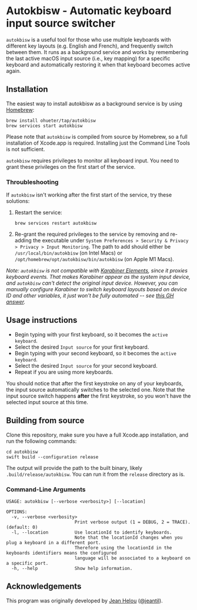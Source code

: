 # Autokbisw - Automatic keyboard input source switcher

`autokbisw` is a useful tool for those who use multiple keyboards with different key layouts (e.g. English and French), and frequently switch between them. It runs as a background service and works by remembering the last active macOS input source (i.e., key mapping) for a specific keyboard and automatically restoring it when that keyboard becomes active again.

## Installation

The easiest way to install autokbisw as a background service is by using [Homebrew](https://brew.sh):

```
brew install ohueter/tap/autokbisw
brew services start autokbisw
```

Please note that `autokbisw` is compiled from source by Homebrew, so a full installation of Xcode.app is required. Installing just the Command Line Tools is not sufficient.

`autokbisw` requires privileges to monitor all keyboard input. You need to grant these privileges on the first start of the service.

### Throubleshooting

If `autokbisw` isn't working after the first start of the service, try these solutions:

1. Restart the service:

   ```
   brew services restart autokbisw
   ```

2. Re-grant the required privileges to the service by removing and re-adding the executable under `System Preferences > Security & Privacy > Privacy > Input Monitoring`. The path to add should either be `/usr/local/bin/autokbisw` (on Intel Macs) or `/opt/homebrew/opt/autokbisw/bin/autokbisw` (on Apple M1 Macs).

_Note: `autokbisw` is not compatible with [Karabiner Elements](https://karabiner-elements.pqrs.org/), since it proxies keyboard events. That makes Karabiner appear as the system input device, and `autokbisw` can't detect the original input device. However, you can manually configure Karabiner to switch keyboard layouts based on device ID and other variables, it just won't be *fully* automated -- see [this GH answer](https://github.com/pqrs-org/Karabiner-Elements/issues/2230#issuecomment-2043513996)._

## Usage instructions

- Begin typing with your first keyboard, so it becomes the `active keyboard`.
- Select the desired `Input source` for your first keyboard.
- Begin typing with your second keyboard, so it becomes the `active keyboard`.
- Select the desired `Input source` for your second keyboard.
- Repeat if you are using more keyboards.

You should notice that after the first keystroke on any of your keyboards, the input source automatically switches to the selected one. Note that the input source switch happens **after** the first keystroke, so you won't have the selected input source at this time.

## Building from source

Clone this repository, make sure you have a full Xcode.app installation, and run the following commands:

```
cd autokbisw
swift build --configuration release
```

The output will provide the path to the built binary, likely `.build/release/autokbisw`. You can run it from the `release` directory as is.

### Command-Line Arguments

```
USAGE: autokbisw [--verbose <verbosity>] [--location]

OPTIONS:
  -v, --verbose <verbosity>
                          Print verbose output (1 = DEBUG, 2 = TRACE). (default: 0)
  -l, --location          Use locationId to identify keyboards.
                          Note that the locationId changes when you plug a keyboard in a different port.
                          Therefore using the locationId in the keyboards identifiers means the configured
                          language will be associated to a keyboard on a specific port.
  -h, --help              Show help information.

```

## Acknowledgements

This program was originally developed by [Jean Helou](https://github.com/jeantil/autokbisw) ([@jeantil](https://github.com/jeantil)).
